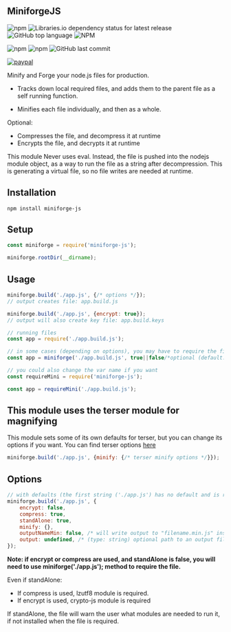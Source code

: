 ## MiniforgeJS

![npm](https://img.shields.io/npm/v/miniforge-js)
![Libraries.io dependency status for latest release](https://img.shields.io/librariesio/release/npm/miniforge-js)
![GitHub top language](https://img.shields.io/github/languages/top/aspiesoft/miniforge-js)
![NPM](https://img.shields.io/npm/l/miniforge-js)

![npm](https://img.shields.io/npm/dw/miniforge-js)
![npm](https://img.shields.io/npm/dm/miniforge-js)
![GitHub last commit](https://img.shields.io/github/last-commit/aspiesoft/miniforge-js)

[![paypal](https://img.shields.io/badge/buy%20me%20a%20coffee-paypal-blue)](http://buymeacoffee.aspiesoft.com/)

Minify and Forge your node.js files for production.

 - Tracks down local required files, and adds them to the parent file as a self running function.

 - Minifies each file individually, and then as a whole.

Optional:
 - Compresses the file, and decompress it at runtime
 - Encrypts the file, and decrypts it at runtime

This module Never uses eval.
Instead, the file is pushed into the nodejs module object, as a way to run the file as a string after decompression.
This is generating a virtual file, so no file writes are needed at runtime.

## Installation

```shell script
npm install miniforge-js
```

## Setup

```js
const miniforge = require('miniforge-js');

miniforge.rootDir(__dirname);
```

## Usage

```js
miniforge.build('./app.js', {/* options */});
// output creates file: app.build.js

miniforge.build('./app.js', {encrypt: true});
// output will also create key file: app.build.keys

// running files
const app = require('./app.build.js');

// in some cases (depending on options), you may have to require the file with this module
const app = miniforge('./app.build.js', true||false/*optional (default: false) (if true, will avoid throwing errors on fail*/);

// you could also change the var name if you want
const requireMini = require('miniforge-js');

const app = requireMini('./app.build.js');
```

## This module uses the terser module for magnifying

This module sets some of its own defaults for terser, but you can change its options if you want.
You can find terser options [here](https://www.npmjs.com/package/terser#api-reference)

```js
miniforge.build('./app.js', {minify: {/* terser minify options */}});
```

## Options

```js
// with defaults (the first string ('./app.js') has no default and is required)
miniforge.build('./app.js', {
    encrypt: false,
    compress: true,
    standAlone: true,
    minify: {},
    outputNameMin: false, /* will write output to "filename.min.js" instead of "filename.build.js" (will also use min.keys instead of build.keys) */
    output: undefined, /* (type: string) optional path to an output file to use instead of the default path */
});
```

**Note: if encrypt or compress are used, and standAlone is false, you will need to use miniforge('./app.js'); method to require the file.**

Even if standAlone:
 - If compress is used, lzutf8 module is required.
 - If encrypt is used, crypto-js module is required

If standAlone, the file will warn the user what modules are needed to run it, if not installed when the file is required.
